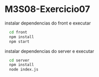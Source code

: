 # M3S08-Exercicio07
instalar dependencias do front e executar
```cmd
  cd front
  npm install
  npm start
```
instalar dependencias do server e executar
```cmd
  cd server
  npm install
  node index.js
```
